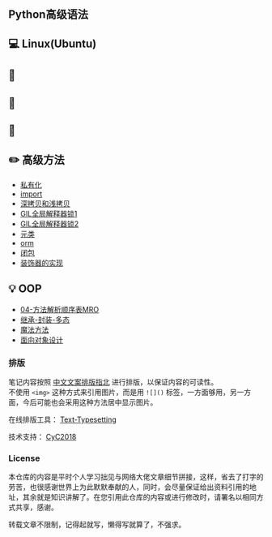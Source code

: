 ## Python高级语法  

##  :computer:  Linux(Ubuntu)  

 
## :watermelon: 


## :wrench:    


## :floppy_disk: 


## :pencil2: 高级方法  
- [私有化]()
- [import]()  
- [深拷贝和浅拷贝]()
- [GIL全局解释器锁1]()
- [GIL全局解释器锁2]()
- [元类]()  
- [orm]()  
- [闭包](https://github.com/KissMyLady/Core_Programming-fo-Python/blob/master/Nont/closure.md)  
- [装饰器的实现](https://github.com/KissMyLady/Core_Programming-fo-Python/blob/master/Nont/decoration_ware.md)  

## :bulb: OOP  
- [04-方法解析顺序表MRO]()  
- [继承-封装-多态]()  
- [魔法方法]()  
- [面向对象设计]()  



### 排版  

笔记内容按照 [中文文案排版指北](https://github.com/sparanoid/chinese-copywriting-guidelines) 进行排版，以保证内容的可读性。  
不使用 `<img>` 这种方式来引用图片，而是用 `![]()` 标签，一方面够用，另一方面，今后可能也会采用这种方法居中显示图片。  

在线排版工具： [Text-Typesetting](https://github.com/CyC2018/Text-Typesetting)  

技术支持： [CyC2018](https://github.com/CyC2018/Text-Typesetting)  

### License  
本仓库的内容是平时个人学习拙见与网络大佬文章细节拼接，这样，省去了打字的劳苦，也很感谢世界上为此默默奉献的人，同时，会尽量保证给出资料引用的地址，其余就是知识讲解了。在您引用此仓库的内容或进行修改时，请署名以相同方式共享，感谢。  

转载文章不限制，记得起就写，懒得写就算了，不强求。  




